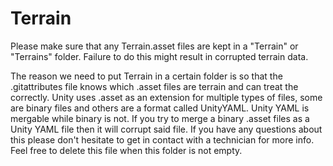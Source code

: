 # Terrain #

Please make sure that any Terrain.asset files are kept in a "Terrain" or "Terrains" folder.
Failure to do this might result in corrupted terrain data.

The reason we need to put Terrain in a certain folder is so that the .gitattributes file knows which .asset files are terrain and can treat the correctly. Unity uses .asset as an extension for multiple types of files, some are binary files and others are a format called UnityYAML.
Unity YAML is mergable while binary is not. If you try to merge a binary .asset files as a Unity YAML file then it will corrupt said file. If you have any questions about this please don't hesitate to get in contact with a technician for more info.
Feel free to delete this file when this folder is not empty.